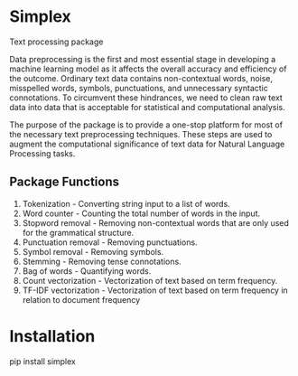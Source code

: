 # Simplex
Text processing package

Data preprocessing is the first and most essential stage in developing a machine learning
model as it affects the overall accuracy and efficiency of the outcome. Ordinary text data
contains non-contextual words, noise, misspelled words, symbols, punctuations, and
unnecessary syntactic connotations. To circumvent these hindrances, we need to clean
raw text data into data that is acceptable for statistical and computational analysis.

The purpose of the package is to provide a one-stop platform for most of the necessary
text preprocessing techniques. These steps are used to augment the computational
significance of text data for Natural Language Processing tasks.

## Package Functions
1. Tokenization - Converting string input to a list of words.
2. Word counter - Counting the total number of words in the input.
3. Stopword removal - Removing non-contextual words that are only used for the
grammatical structure.
4. Punctuation removal - Removing punctuations.
5. Symbol removal - Removing symbols.
6. Stemming - Removing tense connotations.
7. Bag of words - Quantifying words.
8. Count vectorization - Vectorization of text based on term frequency.
9. TF-IDF vectorization - Vectorization of text based on term frequency in relation to
document frequency

# Installation
pip install simplex
